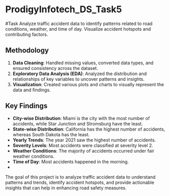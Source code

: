 # ProdigyInfotech_DS_Task5

#Task
Analyze traffic accident data to identify patterns related to road conditions, weather, and time of day. Visualize accident hotspots and contributing factors.
## Methodology

1. **Data Cleaning**: Handled missing values, converted data types, and ensured consistency across the dataset.
2. **Exploratory Data Analysis (EDA)**: Analyzed the distribution and relationships of key variables to uncover patterns and insights.
3. **Visualization**: Created various plots and charts to visually represent the data and findings.

## Key Findings

- **City-wise Distribution**: Miami is the city with the most number of accidents, while Star Junction and Stromsburg have the least.
- **State-wise Distribution**: California has the highest number of accidents, whereas South Dakota has the least.
- **Yearly Trends**: The year 2021 saw the highest number of accidents.
- **Severity Levels**: Most accidents were classified at severity level 2.
- **Weather Conditions**: The majority of accidents occurred under fair weather conditions.
- **Time of Day**: Most accidents happened in the morning.
- 

The goal of this project is to analyze traffic accident data to understand patterns and trends, identify accident hotspots, and provide actionable insights that can help in enhancing road safety measures.
